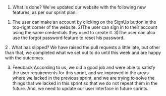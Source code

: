 1. What is done?
We've updated our website with the following new features, as per our sprint plan:
1) The user can make an account by clicking on the SignUp button in the top-right corner of the
website.
2)The user can sign in to their account using the same credentials they used to create it.
3)The user can also use the forgot password feature to reset his password.


2 . What has slipped?
We have raised the pull requests a little late, but other than that, we completed what we set out
to do until this week and are happy with the outcomes.


3. Feedback
According to us, we did a good job and were able to satisfy the user requirements for this sprint,
and we improved in the areas where we lacked in the previous sprint, and we are trying to solve
the things that we lacked in this sprint so that we do not repeat them in the future. And, we need
to update our user interface in future sprints.
